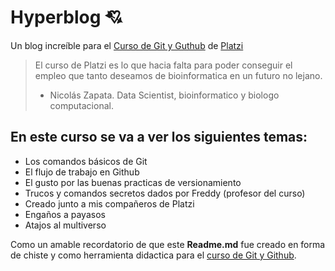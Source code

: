 # Hyperblog 💘

Un blog increíble para el [Curso de Git y Guthub](https://platzi.com/cursos/git-github/ " curso de Git y Github") de [Platzi](https://platzi.com/ "Platzi")
> El curso de Platzi es lo que hacia falta para poder conseguir el empleo que tanto deseamos de bioinformatica en un futuro no lejano.
> - Nicolás Zapata. Data Scientist, bioinformatico y biologo computacional.

## En este curso se va a ver los siguientes temas:
* Los comandos básicos de Git
* El flujo de trabajo en Github
* El gusto por las buenas practicas de versionamiento
* Trucos y comandos secretos dados por Freddy (profesor del curso)
* Creado junto a mis compañeros de Platzi
* Engaños a payasos
* Atajos al multiverso

Como un amable recordatorio de que este **Readme.md** fue creado en forma de chiste y como herramienta didactica para el [curso de Git y Github](https://platzi.com/cursos/git-github/ " curso de Git y Github").
